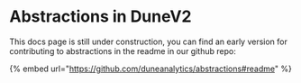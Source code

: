 # Abstractions in DuneV2

This docs page is still under construction, you can find an early version for contributing to abstractions in the readme in our github repo:&#x20;

{% embed url="https://github.com/duneanalytics/abstractions#readme" %}
